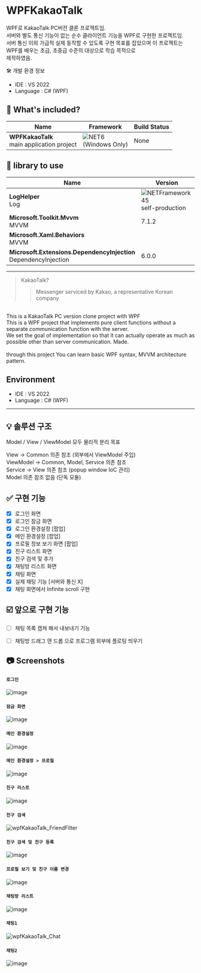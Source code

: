 # WPFKakaoTalk

WPF로 KakaoTalk PC버전 클론 프로젝트임. <br/>
서버와 별도 통신 기능이 없는 순수 클라이언트 기능을 WPF로 구현한 프로젝트임. <br/>
서버 통신 이외 가급적 실제 동작할 수 있도록 구현 목표를 잡았으며 이 프로젝트는 WPF를 배우는 초급, 초중급 수준의 대상으로 학습 목적으로 <br/>
제작하였음. <br/>

🛠️ 개발 환경 정보
- IDE : VS 2022
- Language : C# (WPF)

📁 What's included?
-

| Name| Framework | Build Status |
| --- | --- | --- | 
| **WPFKakaoTalk**<br />main application project | ![NET6](https://img.shields.io/badge/.NET-6.0-red)<br/>(Windows Only) | None


📕 library to use
-

| Name | Version |
| --- | --- |
| **LogHelper**<br/>Log | ![NETFramework45](https://img.shields.io/badge/.NET%20Framework-4.5-orange)<br/>self-production
| **Microsoft.Toolkit.Mvvm**<br/>MVVM | 7.1.2 |
| **Microsoft.Xaml.Behaviors**<br/>MVVM |  |
| **Microsoft.Extensions.DependencyInjection**<br />DependencyInjection | 6.0.0 |


***

> KakaoTalk?
>> Messenger serviced by Kakao, a representative Korean company

<br/>
This is a KakaoTalk PC version clone project with WPF<br/>
This is a WPF project that implements pure client functions without a separate communication function with the server.<br/>
We set the goal of implementation so that it can actually operate as much as possible other than server communication.
Made.
<br/><br/>
through this project
You can learn basic WPF syntax, MVVM architecture pattern.

Environment
-

- IDE : VS 2022
- Language : C# (WPF)

***


💡 솔루션 구조
-

Model / View / ViewModel 모두 물리적 분리 목표


View -> Common 의존 참조 (외부에서 ViewModel 주입)<br/>
ViewModel -> Common, Model, Service 의존 참조<br/>
Service -> View 의존 참조 (popup window IoC 관리) <br/>
Model 의존 참조 없음 (단독 모듈)

✅ 구현 기능
-

- [x] 로그인 화면
- [x] 로그인 잠금 화면
- [x] 로그인 환경설정 [팝업]
- [x] 메인 환경설정 [팝업]
- [x] 프로필 정보 보기 화면 [팝업]
- [x] 친구 리스트 화면
- [x] 친구 검색 및 추가
- [x] 채팅방 리스트 화면
- [x] 채팅 화면
- [x] 실제 채팅 기능 [서버와 통신 X]
- [x] 채팅 화면에서 Infinite scroll 구현

☑️ 앞으로 구현 기능
-

- [ ] 채팅 목록 캡쳐 해서 내보내기 기능
- [ ] 채팅방 드래그 앤 드롭 으로 프로그램 외부에 플로팅 띄우기


📷 Screenshots
-

#### `로그인`
![image](https://user-images.githubusercontent.com/13028129/168229017-63e40d38-4b87-45bc-b040-fea457932bef.png)


#### `잠금 화면`
![image](https://user-images.githubusercontent.com/13028129/168453264-f05b781f-b9ce-49da-a4ea-0f9fca887631.png)


#### `메인 환경설정`
![image](https://user-images.githubusercontent.com/13028129/168229251-a6136f83-1388-40b7-bc8b-fbb3b5be3c78.png)


#### `메인 환경설정 > 프로필`
![image](https://user-images.githubusercontent.com/13028129/168229303-30a339a1-49ee-4ef6-8dba-d1d532ad23fb.png)


#### `친구 리스트`
![image](https://user-images.githubusercontent.com/13028129/168229352-954a75b4-0eff-474c-af10-b4c50658307c.png)


#### `친구 검색`
![wpfKakaoTalk_FriendFilter](https://user-images.githubusercontent.com/13028129/169466846-1fc9317e-90a0-44aa-bf2e-88e138ca7015.gif)


#### `친구 검색 및 친구 등록`
![image](https://user-images.githubusercontent.com/13028129/168712827-ad47f974-ba86-46f8-ac76-db5f1bab5621.png)


#### `프로필 보기 및 친구 이름 변경`
![image](https://user-images.githubusercontent.com/13028129/168711985-78ebf7d5-cd69-404d-a5e8-54fa3933665f.png)


#### `채팅방 리스트`
![image](https://user-images.githubusercontent.com/13028129/168229381-1d8329de-3c4d-4b34-8d6d-8bd8a270695c.png)<br/>


#### `채팅1`
![wpfKakaoTalk_Chat](https://user-images.githubusercontent.com/13028129/169466176-c6977249-462d-4057-a35a-16a1e5fe8654.gif)


#### `채팅2`
![image](https://user-images.githubusercontent.com/13028129/169466073-f4e1e605-eaab-4c80-9c8c-6a59e772aa05.png)
